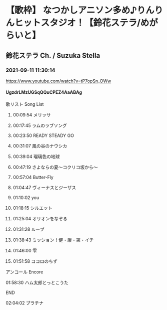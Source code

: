 # 【歌枠】 なつかしアニソン多め♪りんりんヒットスタジオ！【鈴花ステラ/めがらいと】
## 鈴花ステラ Ch. / Suzuka Stella
### 2021-09-11 11:30:14
https://www.youtube.com/watch?v=tP7opSn_OWw
#### UgzdrLMzUGSqQQuCPEZ4AaABAg
歌リスト  Song List

01.  00:09:54  メリッサ

02.  00:17:45  ラムのラブソング

03.  00:23:50  READY STEADY GO

04.  00:31:07  風の谷のナウシカ

05.  00:39:04  瑠璃色の地球

06.  00:47:19  さよならの夏〜コクリコ坂から〜

07.  00:57:04  Butter-Fly

08.  01:04:47  ヴィーナスとジーザス

09.  01:10:02  you

10.  01:18:15  シルエット

11.  01:25:04  オリオンをなぞる

12.  01:31:28  ループ

13.  01:38:43  ミッション！健・康・第・イチ

14.  01:46:00  雫

15.  01:51:58  ココロのちず



アンコール  Encore

01:58:30  ハム太郎とっとこうた



END

02:04:02  プラチナ

